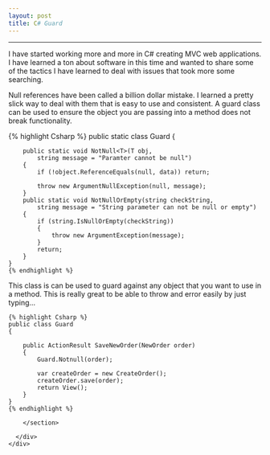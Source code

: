 ```yaml
---
layout: post
title: C# Guard
---
```

 
<html>


<body>
<div id="container">
<div class="inner">

<hr>

<section id="main_content">

<p>I have started working more and more in C# creating MVC web applications. I have learned a ton about software in this time and wanted to share some of the tactics I have learned to deal with issues that took more some searching.</p>

<p>Null references have been called a billion dollar mistake. I learned a pretty slick way to deal with them that is easy to use and consistent. A guard class can be used to ensure the object you are passing into a method does not break functionality.</p>

  {% highlight Csharp %}
    public static class Guard
    {

        public static void NotNull<T>(T obj, 
            string message = "Paramter cannot be null")
        {
            if (!object.ReferenceEquals(null, data)) return;

            throw new ArgumentNullException(null, message);
        }
        public static void NotNullOrEmpty(string checkString, 
            string message = "String parameter can not be null or empty")
        {
            if (string.IsNullOrEmpty(checkString))
            {
                throw new ArgumentException(message);
            }
            return;
        }
    }
    {% endhighlight %}

  <p> This class is can be used to guard against any object that you want to use in a method. This is really great to be able to throw and error easily by just typing...  </p>

    {% highlight Csharp %}
    public class Guard
    {

        public ActionResult SaveNewOrder(NewOrder order)
        {
            Guard.Notnull(order);

            var createOrder = new CreateOrder();
            createOrder.save(order);
            return View();
        }
    }
    {% endhighlight %}

        </section>

      </div>
    </div>
  </body>
</html>
